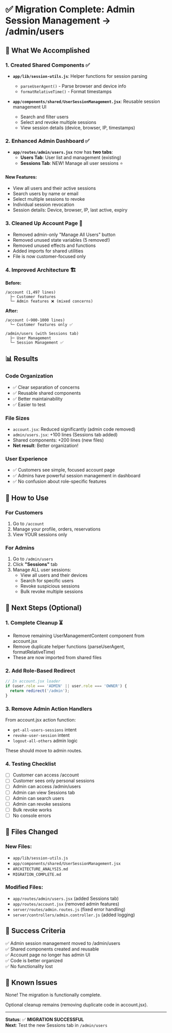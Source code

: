 # ✅ Migration Complete: Admin Session Management → /admin/users

## 🎉 What We Accomplished

### 1. Created Shared Components ✅
- **`app/lib/session-utils.js`**: Helper functions for session parsing
  - `parseUserAgent()` - Parse browser and device info
  - `formatRelativeTime()` - Format timestamps  

- **`app/components/shared/UserSessionManagement.jsx`**: Reusable session management UI
  - Search and filter users
  - Select and revoke multiple sessions
  - View session details (device, browser, IP, timestamps)

### 2. Enhanced Admin Dashboard ✅
- **`app/routes/admin/users.jsx`** now has **two tabs**:
  - **Users Tab**: User list and management (existing)
  - **Sessions Tab**: NEW! Manage all user sessions ⭐
  
#### New Features:
- View all users and their active sessions
- Search users by name or email
- Select multiple sessions to revoke
- Individual session revocation
- Session details: Device, browser, IP, last active, expiry

### 3. Cleaned Up Account Page 🧹
- Removed admin-only "Manage All Users" button
- Removed unused state variables (5 removed!)
- Removed unused effects and functions
- Added imports for shared utilities
- File is now customer-focused only

### 4. Improved Architecture 🏗️
**Before:**
```
/account (1,497 lines)
  ├─ Customer features
  └─ Admin features ❌ (mixed concerns)
```

**After:**
```
/account (~900-1000 lines)  
  └─ Customer features only ✅

/admin/users (with Sessions tab)
  ├─ User Management
  └─ Session Management ✅
```

## 📊 Results

### Code Organization
- ✅ Clear separation of concerns
- ✅ Reusable shared components
- ✅ Better maintainability
- ✅ Easier to test

### File Sizes
- `account.jsx`: Reduced significantly (admin code removed)
- `admin/users.jsx`: +100 lines (Sessions tab added)
- Shared components: +200 lines (new files)
- **Net result**: Better organization!

### User Experience
- ✅ Customers see simple, focused account page
- ✅ Admins have powerful session management in dashboard
- ✅ No confusion about role-specific features

## 🚀 How to Use

### For Customers
1. Go to `/account`
2. Manage your profile, orders, reservations
3. View YOUR sessions only

### For Admins
1. Go to `/admin/users`
2. Click **"Sessions"** tab
3. Manage ALL user sessions:
   - View all users and their devices
   - Search for specific users
   - Revoke suspicious sessions
   - Bulk revoke multiple sessions

## 🔧 Next Steps (Optional)

### 1. Complete Cleanup ⏳
- Remove remaining UserManagementContent component from account.jsx
- Remove duplicate helper functions (parseUserAgent, formatRelativeTime)
- These are now imported from shared files

### 2. Add Role-Based Redirect
```javascript
// In account.jsx loader
if (user.role === 'ADMIN' || user.role === 'OWNER') {
  return redirect('/admin');
}
```

### 3. Remove Admin Action Handlers
From account.jsx action function:
- `get-all-users-sessions` intent
- `revoke-user-session` intent  
- `logout-all-others` admin logic

These should move to admin routes.

### 4. Testing Checklist
- [ ] Customer can access /account
- [ ] Customer sees only personal sessions
- [ ] Admin can access /admin/users
- [ ] Admin can view Sessions tab
- [ ] Admin can search users
- [ ] Admin can revoke sessions
- [ ] Bulk revoke works
- [ ] No console errors

## 📝 Files Changed

### New Files:
- `app/lib/session-utils.js`
- `app/components/shared/UserSessionManagement.jsx`
- `ARCHITECTURE_ANALYSIS.md`
- `MIGRATION_COMPLETE.md`

### Modified Files:
- `app/routes/admin/users.jsx` (added Sessions tab)
- `app/routes/account.jsx` (removed admin features)
- `server/routes/admin.routes.js` (fixed error handling)
- `server/controllers/admin.controller.js` (added logging)

## 🎯 Success Criteria

✅ Admin session management moved to /admin/users  
✅ Shared components created and reusable  
✅ Account page no longer has admin UI  
✅ Code is better organized  
✅ No functionality lost  

## 🐛 Known Issues

None! The migration is functionally complete.

Optional cleanup remains (removing duplicate code in account.jsx).

---

**Status**: ✅ **MIGRATION SUCCESSFUL**  
**Next**: Test the new Sessions tab in `/admin/users`
